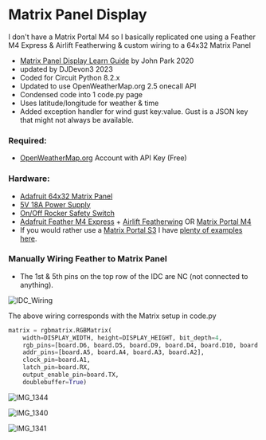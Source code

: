 # Matrix Panel Display
I don't have a Matrix Portal M4 so I basically replicated one using a Feather M4 Express & Airlift Featherwing & custom wiring to a 64x32 Matrix Panel
- [Matrix Panel Display Learn Guide](https://learn.adafruit.com/weather-display-matrix/overview) by John Park 2020 
- updated by DJDevon3 2023
- Coded for Circuit Python 8.2.x
- Updated to use OpenWeatherMap.org 2.5 onecall API
- Condensed code into 1 code.py page
- Uses latitude/longitude for weather & time
- Added exception handler for wind gust key:value. Gust is a JSON key that might not always be available.

### Required:
- [OpenWeatherMap.org](https://www.OpenWeatherMap.org) Account with API Key (Free)

### Hardware:
- [Adafruit 64x32 Matrix Panel](https://www.adafruit.com/product/2277)
- [5V 18A Power Supply](https://www.amazon.com/gp/product/B018TEAPRQ)
- [On/Off Rocker Safety Switch](https://www.amazon.com/gp/product/B07RQV2NPN)
- [Adafruit Feather M4 Express](https://www.adafruit.com/product/3857) + [Airlift Featherwing](https://www.adafruit.com/product/4264) OR [Matrix Portal M4](https://www.adafruit.com/product/4745)
- If you would rather use a [Matrix Portal S3](https://www.adafruit.com/product/5778) I have [plenty of examples here](https://github.com/DJDevon3/My_Circuit_Python_Projects/tree/main/Boards/espressif/Adafruit%20MatrixPortal%20S3).

### Manually Wiring Feather to Matrix Panel
- The 1st & 5th pins on the top row of the IDC are NC (not connected to anything).
  
![IDC_Wiring](https://github.com/DJDevon3/My_Circuit_Python_Projects/assets/49322231/ec4f888d-5c31-4563-a524-2a304d3d9f2a)

The above wiring corresponds with the Matrix setup in code.py
```py
matrix = rgbmatrix.RGBMatrix(
    width=DISPLAY_WIDTH, height=DISPLAY_HEIGHT, bit_depth=4,
    rgb_pins=[board.D6, board.D5, board.D9, board.D4, board.D10, board.SCL],
    addr_pins=[board.A5, board.A4, board.A3, board.A2],
    clock_pin=board.A1,
    latch_pin=board.RX,
    output_enable_pin=board.TX,
    doublebuffer=True)
```

![IMG_1344](https://github.com/DJDevon3/My_Circuit_Python_Projects/assets/49322231/ad0c3e98-a7ab-4ba5-961f-ef6b04b22575)

![IMG_1340](https://github.com/DJDevon3/My_Circuit_Python_Projects/assets/49322231/378eb2fc-58b0-4718-a46e-7cba7d12a6b8)

![IMG_1341](https://github.com/DJDevon3/My_Circuit_Python_Projects/assets/49322231/36d33599-89b9-40af-a6ca-126250804d2d)
